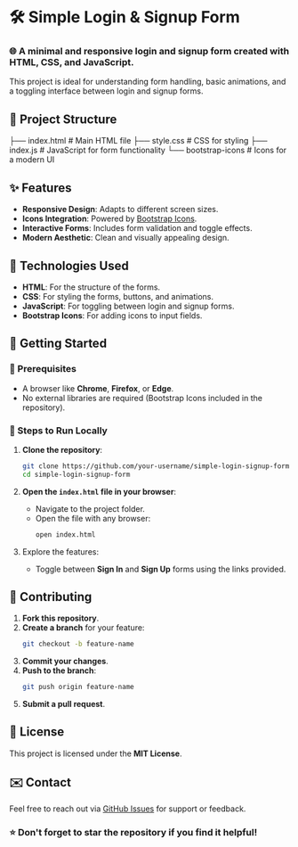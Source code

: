 # 🛠️ Simple Login & Signup Form  

### 🌐 A minimal and responsive login and signup form created with **HTML**, **CSS**, and **JavaScript**.  

This project is ideal for understanding form handling, basic animations, and a toggling interface between login and signup forms.

## 📂 Project Structure

├── index.html       # Main HTML file
├── style.css        # CSS for styling
├── index.js         # JavaScript for form functionality
└── bootstrap-icons  # Icons for a modern UI

## ✨ Features  

- **Responsive Design**: Adapts to different screen sizes.  
- **Icons Integration**: Powered by [Bootstrap Icons](https://icons.getbootstrap.com/).  
- **Interactive Forms**: Includes form validation and toggle effects.  
- **Modern Aesthetic**: Clean and visually appealing design.  

## 🔧 Technologies Used  

- **HTML**: For the structure of the forms.  
- **CSS**: For styling the forms, buttons, and animations.  
- **JavaScript**: For toggling between login and signup forms.  
- **Bootstrap Icons**: For adding icons to input fields.  

## 🚀 Getting Started  

### 🔸 Prerequisites  

- A browser like **Chrome**, **Firefox**, or **Edge**.  
- No external libraries are required (Bootstrap Icons included in the repository).  

### 🔹 Steps to Run Locally  

1. **Clone the repository**:  
   ```bash
   git clone https://github.com/your-username/simple-login-signup-form.git
   cd simple-login-signup-form
   ```

2. **Open the `index.html` file in your browser**:  
   - Navigate to the project folder.  
   - Open the file with any browser:  
     ```bash
     open index.html
     ```

3. Explore the features:  
   - Toggle between **Sign In** and **Sign Up** forms using the links provided.

## 🙌 Contributing  

1. **Fork this repository**.  
2. **Create a branch** for your feature:  
   ```bash
   git checkout -b feature-name
   ```  
3. **Commit your changes**.  
4. **Push to the branch**:  
   ```bash
   git push origin feature-name
   ```  
5. **Submit a pull request**.  


## 📄 License  

This project is licensed under the **MIT License**.  

## ✉️ Contact  

Feel free to reach out via [GitHub Issues](https://github.com/MohammadBilalCSE/) for support or feedback.  

### ⭐ Don't forget to **star** the repository if you find it helpful!  
